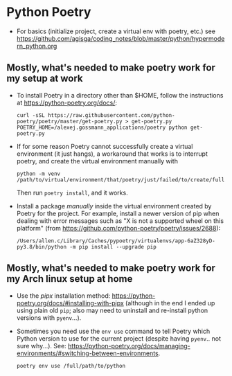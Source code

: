 # Python Poetry

- For basics (initialize project, create a virtual env with poetry, etc.) see https://github.com/agisga/coding_notes/blob/master/python/hypermodern_python.org

## Mostly, what's needed to make poetry work for my setup at work

- To install Poetry in a directory other than $HOME, follow the instructions at <https://python-poetry.org/docs/>:
  ```                                                                                                   
  curl -sSL https://raw.githubusercontent.com/python-poetry/poetry/master/get-poetry.py > get-poetry.py 
  POETRY_HOME=/alexej.gossmann_applications/poetry python get-poetry.py                                 
  ``` 
  
- If for some reason Poetry cannot successfully create a virtual environment (it just hangs), a workaround that works is to interrupt poetry, and create the virtual environment manually with
  ```
  python -m venv /path/to/virtual/environment/that/poetry/just/failed/to/create/fully`.
  ```
   Then run `poetry install`, and it works.

- Install a package *manually* inside the virtual environment created by Poetry for the project. For example, install a newer version of pip when dealing with error messages such as "X is not a supported wheel on this platform" (from https://github.com/python-poetry/poetry/issues/2688):
  ```
  /Users/allen.c/Library/Caches/pypoetry/virtualenvs/app-6aZ328yD-py3.8/bin/python -m pip install --upgrade pip
  ```

## Mostly, what's needed to make poetry work for my Arch linux setup at home

- Use the *pipx* installation method: <https://python-poetry.org/docs/#installing-with-pipx> (although in the end I ended up using plain old `pip`; also may need to uninstall and re-install python versions with `pyenv`...).

- Sometimes you need use the `env use` command to tell Poetry which Python version to use for the current project (despite having `pyenv`.. not sure why...). See: <https://python-poetry.org/docs/managing-environments/#switching-between-environments>.
    ```
    poetry env use /full/path/to/python
    ```

